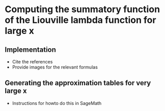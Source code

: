 # Computing the summatory function of the Liouville lambda function for large x

## Implementation 

* Cite the references 
* Provide images for the relevant formulas 

## Generating the approximation tables for very large x

* Instructions for howto do this in SageMath


